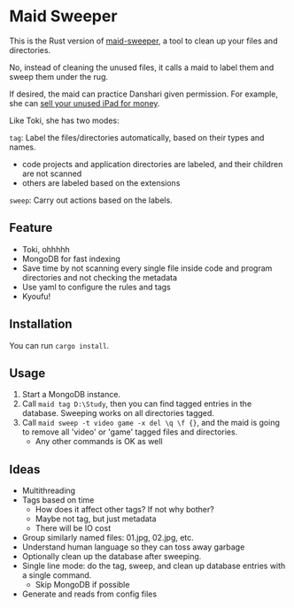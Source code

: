 # Maid Sweeper

This is the Rust version of [maid-sweeper](github.com/noirgif/maid-sweeper), a tool to clean up your files and directories.

No, instead of cleaning the unused files, it calls a maid to label them and sweep them under the rug.

If desired, the maid can practice Danshari given permission. For example, she can [sell your unused iPad for money](https://comic-days.com/episode/3269754496647364302).

Like Toki, she has two modes:

`tag`: Label the files/directories automatically, based on their types and names.

- code projects and application directories are labeled, and their children are not scanned
- others are labeled based on the extensions

`sweep`: Carry out actions based on the labels.

## Feature

* Toki, ohhhhh
* MongoDB for fast indexing
* Save time by not scanning every single file inside code and program directories and not checking the metadata
* Use yaml to configure the rules and tags
* Kyoufu!

## Installation

You can run `cargo install`.

## Usage

1. Start a MongoDB instance.
2. Call `maid tag D:\Study`, then you can find tagged entries in the database. Sweeping works on all directories tagged.
3. Call `maid sweep -t video game -x del \q \f {}`, and the maid is going to remove all 'video' or 'game' tagged files and directories.
    * Any other commands is OK as well

## Ideas

- Multithreading
- Tags based on time
    * How does it affect other tags? If not why bother?
    * Maybe not tag, but just metadata
    * There will be IO cost
- Group similarly named files: 01.jpg, 02.jpg, etc.
- Understand human language so they can toss away garbage
- Optionally clean up the database after sweeping.
- Single line mode: do the tag, sweep, and clean up database entries with a single command.
    * Skip MongoDB if possible
- Generate and reads from config files